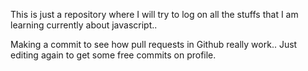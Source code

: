 This is just a repository where I will try to log on all the stuffs that I am learning currently about javascript..



Making a commit to see how pull requests in Github really work..
Just editing again to get some free commits on profile.
